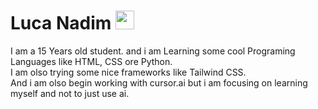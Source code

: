 # Luca Nadim <img src="https://raw.githubusercontent.com/MartinHeinz/MartinHeinz/master/wave.gif" width="30px" height="30px" />
I am a 15 Years old student.
and i am Learning some cool Programing Languages like HTML, CSS ore Python. <br> I am olso trying some nice frameworks like Tailwind CSS. <br> And i am olso begin working with cursor.ai but i am focusing on learning myself and not to just use ai.

<!--
**lucanadim/lucanadim** is a ✨ _special_ ✨ repository because its `README.md` (this file) appears on your GitHub profile.

Here are some ideas to get you started:

- 🔭 I’m currently working on ...
- 🌱 I’m currently learning ...
- 👯 I’m looking to collaborate on ...
- 🤔 I’m looking for help with ...
- 💬 Ask me about ...
- 📫 How to reach me: ...
- 😄 Pronouns: ...
- ⚡ Fun fact: ...
-->
